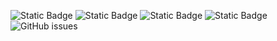 ![Static Badge](https://img.shields.io/badge/blacklists-60-000000) ![Static Badge](https://img.shields.io/badge/blacklisted-2740181-cc0000) ![Static Badge](https://img.shields.io/badge/whitelisted-2242-00CC00) ![Static Badge](https://img.shields.io/badge/streaming_blacklist-28106-000000) ![GitHub issues](https://img.shields.io/github/issues/fabriziosalmi/blacklists)
